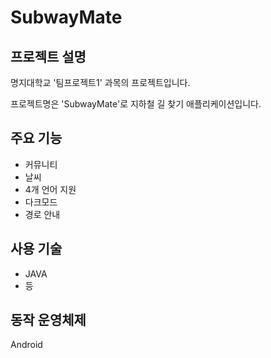 # SubwayMate
## 프로젝트 설명

명지대학교 '팀프로젝트1' 과목의 프로젝트입니다. 

프로젝트명은 'SubwayMate'로 지하철 길 찾기 애플리케이션입니다.

## 주요 기능
 - 커뮤니티
 - 날씨
 - 4개 언어 지원
 - 다크모드
 - 경로 안내

## 사용 기술
 - JAVA
 - 등
 
 ## 동작 운영체제
 Android
